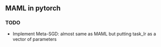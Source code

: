 ## MAML in pytorch

### TODO
- Implement Meta-SGD: almost same as MAML but putting task_lr as a vector of parameters